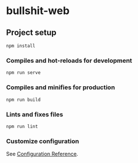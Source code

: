 # bullshit-web

## Project setup
```
npm install
```

### Compiles and hot-reloads for development
```
npm run serve
```




### Compiles and minifies for production
```
npm run build
```

### Lints and fixes files
```
npm run lint
```

### Customize configuration
See [Configuration Reference](https://cli.vuejs.org/config/).
